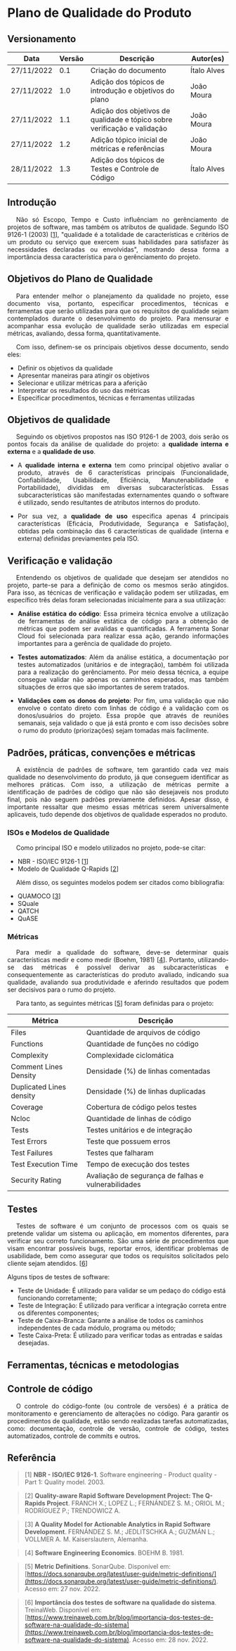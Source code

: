# Plano de Qualidade do Produto

## Versionamento

| Data       | Versão | Descrição                                                                | Autor(es)   |
| ---------- | ------ | ------------------------------------------------------------------------ | ----------- |
| 27/11/2022 | 0.1    | Criação do documento                                                     | Ítalo Alves |
| 27/11/2022 | 1.0    | Adição dos tópicos de introdução e objetivos do plano                    | João Moura  |
| 27/11/2022 | 1.1    | Adição dos objetivos de qualidade e tópico sobre verificação e validação | João Moura  |
| 27/11/2022 | 1.2    | Adição tópico inicial de métricas e referências                          | João Moura  |
| 28/11/2022 | 1.3    | Adição dos tópicos de Testes e Controle de Código                        | Ítalo Alves |

## Introdução

<p align="justify" style="text-indent: 20px">
Não só Escopo, Tempo e Custo influênciam no gerênciamento de projetos de software, mas também os atributos de qualidade. Segundo ISO 9126-1 (2003) [<a href=./#referencia>1</a>], "qualidade é a totalidade de características e critérios de um produto ou serviço que exercem suas habilidades para satisfazer às necessidades declaradas ou envolvidas", mostrando dessa forma a importância dessa característica para o gerênciamento do projeto.
</p>

## Objetivos do Plano de Qualidade

<p align="justify" style="text-indent: 20px">
Para entender melhor o planejamento da qualidade no projeto, esse documento visa, portanto, especificar procedimentos, técnicas e ferramentas que serão utilizadas para que os requisitos de qualidade sejam contemplados durante o desenvolvimento do projeto. Para mensurar e acompanhar essa evolução de qualidade serão utilizadas em especial métricas, avaliando, dessa forma, quantitativamente.
</p>

<p align="justify" style="text-indent: 20px">
Com isso, definem-se os principais objetivos desse documento, sendo eles:
</p>

- Definir os objetivos da qualidade
- Apresentar maneiras para atingir os objetivos
- Selecionar e utilizar métricas para a aferição
- Interpretar os resultados do uso das métricas
- Especificar procedimentos, técnicas e ferramentas utilizadas

## Objetivos de qualidade

<p align="justify" style="text-indent: 20px">
Seguindo os objetivos propostos nas ISO 9126-1 de 2003, dois serão os pontos focais da análise de qualidade do projeto: a <b>qualidade interna e externa</b> e a <b>qualidade de uso</b>.
</p>

- <p align="justify">
  A <b>qualidade interna e externa</b> tem como principal objetivo avaliar o produto, através de 6 características principais (Funcionalidade, Confiabilidade, Usabilidade, Eficiência, Manutenabilidade e Portabilidade), divididas em diversas subcaracterĩ́sticas. Essas subcaracterísticas são manifestadas externamentes quando o software é utilizado, sendo resultantes de atributos internos do produto.
  </p>

- <p align="justify">
  Por sua vez, a <b> qualidade de uso</b> especifica apenas 4 principais características (Eficácia, Produtividade, Segurança e Satisfação), obtidas pela combinação das 6 características de qualidade (interna e externa) definidas previamentes pela ISO.
  </p>

## Verificação e validação

<p align="justify" style="text-indent: 20px">
Entendendo os objetivos de qualidade que desejam ser atendidos no projeto, parte-se para a definição de como os mesmos serão atingidos. Para isso, as técnicas de verificação e validação podem ser utilizadas, em específico três delas foram selecionadas inicialmente para a sua utilização:
</p>

- <p align="justify">
  <b>Análise estática do código</b>: Essa primeira técnica envolve a utilização de ferramentas de análise estática de código para a obtenção de métricas que podem ser avalidas e quantificadas. A ferramenta Sonar Cloud foi selecionada para realizar essa ação, gerando informações importantes para a gerência de qualidade do projeto.
  </p>

- <p align="justify">
  <b>Testes automatizados</b>: Além da análise estática, a documentação por testes automatizados (unitários e de integração), também foi utilizada para a realização do gerênciamento. Por meio dessa técnica, a equipe consegue validar não apenas os caminhos esperados, mas também situações de erros que são importantes de serem tratados.
  </p>

- <p align="justify">
  <b>Validações com os donos do projeto</b>: Por fim, uma validação que não envolve o contato direto com linhas de código é a validação com os donos/usuários do projeto. Essa propõe que através de reuniões semanais, seja validado o que já está pronto e com isso decisões sobre o rumo do produto (priorizações) sejam tomadas mais facilmente.
  </p>

## Padrões, práticas, convenções e métricas

<p align="justify" style="text-indent: 20px">
A existência de padrões de software, tem garantido cada vez mais qualidade no desenvolvimento do produto, já que conseguem identificar as melhores práticas. Com isso, a utilização de métricas permite a identificação de padrões de código que não são desejaveis nos produto final, pois não seguem padrões previamente definidos. Apesar disso, é importante ressaltar que mesmo essas métricas serem universalmente aplicaveis, tudo depende dos objetivos de qualidade esperados no produto.
</p>

### ISOs e Modelos de Qualidade

<p align="justify" style="text-indent: 20px">
Como principal ISO e modelo utilizados no projeto, pode-se citar:
</p>

- NBR - ISO/IEC 9126-1 [<a href=./#referencia>1</a>]
- Modelo de Qualidade Q-Rapids [<a href=./#referencia>2</a>]

<p align="justify" style="text-indent: 20px">
Além disso, os seguintes modelos podem ser citados como bibliografia:
</p>

- QUAMOCO [<a href=./#referencia>3</a>]
- SQuale
- QATCH
- QuASE

### Métricas

<p align="justify" style="text-indent: 20px">
Para medir a qualidade do software, deve-se determinar quais características medir e como medir (Boehm, 1981) [<a href=./#referencia>4</a>]. Portanto, utilizando-se das métricas é possível derivar as subcaracterísticas e consequentemente as características do produto avaliado, indicando sua qualidade, avaliando sua produtividade e aferindo resultados que podem ser decisivos para o rumo do projeto.
</p>

<p align="justify" style="text-indent: 20px">
Para tanto, as seguintes métricas [<a href=./#referencia>5</a>] foram definidas para o projeto:
</p>

<center>

| Métrica                  | Descrição                                           |
| ------------------------ | --------------------------------------------------- |
| Files                    | Quantidade de arquivos de código                    |
| Functions                | Quantidade de funções no código                     |
| Complexity               | Complexidade ciclomática                            |
| Comment Lines Density    | Densidade (%) de linhas comentadas                  |
| Duplicated Lines density | Densidade (%) de linhas duplicadas                  |
| Coverage                 | Cobertura de código pelos testes                    |
| Ncloc                    | Quantidade de linhas de código                      |
| Tests                    | Testes unitários e de integração                    |
| Test Errors              | Teste que possuem erros                             |
| Test Failures            | Testes que falharam                                 |
| Test Execution Time      | Tempo de execução dos testes                        |
| Security Rating          | Avaliação de segurança de falhas e vulnerabilidades |

</center>

## Testes

<p align="justify" style="text-indent: 20px">
Testes de software é um conjunto de processos com os quais se pretende validar um sistema ou aplicação, em momentos diferentes, para verificar seu correto funcionamento. São uma série de procedimentos que visam encontrar possíveis bugs, reportar erros, identificar problemas de usabilidade, bem como assegurar que todos os requisitos solicitados pelo cliente sejam atendidos. [<a href=./#referencia>6</a>]
</p>
Alguns tipos de testes de software:

- Teste de Unidade: É utilizado para validar se um pedaço do código está funcionando corretamente;
- Teste de Integração: É utilizado para verificar a integração correta entre os diferentes componentes;
- Teste de Caixa-Branca: Garante a análise de todos os caminhos independentes de cada módulo, programa ou método;
- Teste Caixa-Preta: É utilizado para verificar todas as entradas e saídas desejadas.

## Ferramentas, técnicas e metodologias

## Controle de código

<p align="justify" style="text-indent: 20px">
O controle do código-fonte (ou controle de versões) é a prática de monitoramento e gerenciamento de alterações no código. Para garantir os procedimentos de qualidade, estão sendo realizadas tarefas automatizadas, como: documentação, controle de versão, controle de código, testes automatizados, controle de commits e outros.
</p>

## Referência

> [1] **NBR - ISO/IEC 9126-1**. Software engineering - Product quality - Part 1: Quality model. 2003.

> [2] **Quality-aware Rapid Software Development Project: The Q-Rapids Project**. FRANCH X.; LOPEZ L.; FERNÁNDEZ S. M.; ORIOL M.; RODRÍGUEZ P.; TRENDOWICZ A.

> [3] **A Quality Model for Actionable Analytics in Rapid Software Development**. FERNÁNDEZ S. M.; JEDLITSCHKA A.; GUZMÁN L.; VOLLMER A. M. Kaiserslautern, Alemanha.

> [4] **Software Engineering Economics**. BOEHM B. 1981.

> [5] **Metric Definitions**. SonarQube. Disponível em: [https://docs.sonarqube.org/latest/user-guide/metric-definitions/](https://docs.sonarqube.org/latest/user-guide/metric-definitions/). Acesso em: 27 nov. 2022.

> [6] **Importância dos testes de software na qualidade do sistema**. TreinaWeb. Disponível em: [https://www.treinaweb.com.br/blog/importancia-dos-testes-de-software-na-qualidade-do-sistema](https://www.treinaweb.com.br/blog/importancia-dos-testes-de-software-na-qualidade-do-sistema). Acesso em: 28 nov. 2022.
